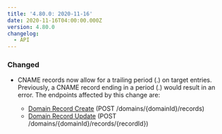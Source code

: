 ```yaml
---
title: '4.80.0: 2020-11-16'
date: 2020-11-16T04:00:00.000Z
version: 4.80.0
changelog:
  - API
---
```


### Changed

- CNAME records now allow for a trailing period (.) on target entries. Previously, a CNAME record ending in a period (.) would result in an error. The endpoints affected by this change are:

  - [Domain Record Create](/docs/api/domains/#domain-record-create) (POST /domains/{domainId}/records)
  - [Domain Record Update](/docs/api/domains/#domain-record-update) (POST /domains/{domainId}/records/{recordId})
